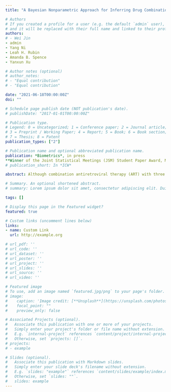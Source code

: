 ```yaml
---
title: "A Bayesian Nonparametric Approach for Inferring Drug Combination Effects on Mental Health in People with HIV"

# Authors
# If you created a profile for a user (e.g. the default `admin` user), write the username (folder name) here 
# and it will be replaced with their full name and linked to their profile.
authors:
# - Wei Jin
- admin
- Yang Ni
- Leah H. Rubin
- Amanda B. Spence
- Yanxun Xu

# Author notes (optional)
# author_notes:
# - "Equal contribution"
# - "Equal contribution"

date: "2021-06-18T00:00:00Z"
doi: ""

# Schedule page publish date (NOT publication's date).
# publishDate: "2017-01-01T00:00:00Z"

# Publication type.
# Legend: 0 = Uncategorized; 1 = Conference paper; 2 = Journal article;
# 3 = Preprint / Working Paper; 4 = Report; 5 = Book; 6 = Book section;
# 7 = Thesis; 8 = Patent
publication_types: ["2"]

# Publication name and optional abbreviated publication name.
publication: *Biometrics*, in press
**Winner of the Joint Statistical Meetings (JSM) Student Paper Award, Mental Health Statistics Section**
# publication_short: In *ICW*

abstract: Although combination antiretroviral therapy (ART) with three or more drugs is highly effective in suppressing viral load for people with HIV (human immunodeficiency virus), many ART agents may exacerbate mental health-related adverse effects including depression. Therefore, understanding the effects of combination ART on mental health can help clinicians personalize medicine with less adverse effects to avoid undesirable health outcomes. The emergence of electronic health records offers researchers' unprecedented access to HIV data including individuals' mental health records, drug prescriptions, and clinical information over time. However, modeling such data is challenging due to high dimensionality of the drug combination space, the individual heterogeneity, and sparseness of the observed drug combinations. To address these challenges, we develop a Bayesian nonparametric approach to learn drug combination effect on mental health in people with HIV adjusting for sociodemographic, behavioral, and clinical factors. The proposed method is built upon the subset-tree kernel that represents drug combinations in a way that synthesizes known regimen structure into a single mathematical representation. It also utilizes a distance-dependent Chinese restaurant process to cluster heterogeneous populations while considering individuals' treatment histories. We evaluate the proposed approach through simulation studies, and apply the method to a dataset from the Women's Interagency HIV Study, showing the clinical utility of our model in guiding clinicians to prescribe informed and effective personalized treatment based on individuals' treatment histories and clinical characteristics.

# Summary. An optional shortened abstract.
# summary: Lorem ipsum dolor sit amet, consectetur adipiscing elit. Duis posuere tellus ac convallis placerat. Proin tincidunt magna sed ex sollicitudin condimentum.

tags: []

# Display this page in the Featured widget?
featured: true

# Custom links (uncomment lines below)
links:
- name: Custom Link
  url: http://example.org

# url_pdf: ''
# url_code: ''
# url_dataset: ''
# url_poster: ''
# url_project: ''
# url_slides: ''
# url_source: ''
# url_video: ''

# Featured image
# To use, add an image named `featured.jpg/png` to your page's folder. 
# image:
#    caption: 'Image credit: [**Unsplash**](https://unsplash.com/photos/pLCdAaMFLTE)'
#    focal_point: ""
#    preview_only: false

# Associated Projects (optional).
#   Associate this publication with one or more of your projects.
#   Simply enter your project's folder or file name without extension.
#   E.g. `internal-project` references `content/project/internal-project/index.md`.
#   Otherwise, set `projects: []`.
# projects:
# - example

# Slides (optional).
#   Associate this publication with Markdown slides.
#   Simply enter your slide deck's filename without extension.
#   E.g. `slides: "example"` references `content/slides/example/index.md`.
#   Otherwise, set `slides: ""`.
#   slides: example
---
```

